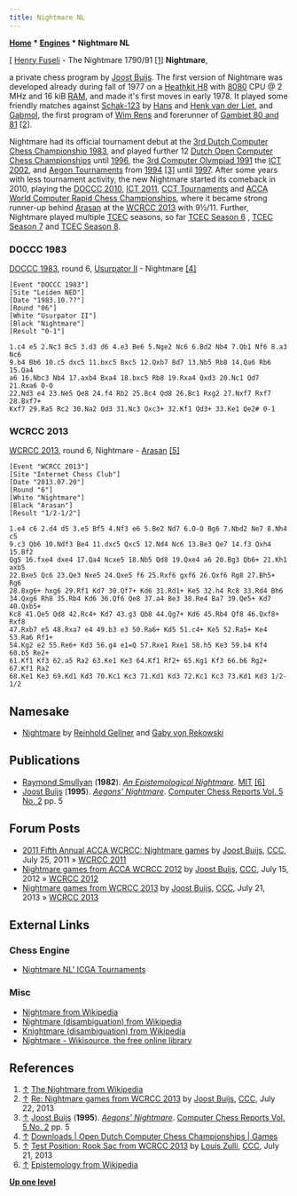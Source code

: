 ```yaml
---
title: Nightmare NL
---
```

**[Home](Home "Home") \* [Engines](Engines "Engines") \* Nightmare NL**



[ [Henry Fuseli](Category:Henry_Fuseli "Category:Henry Fuseli") - The Nightmare 1790/91 <a id="cite-note-1" href="#cite-ref-1">[1]</a>
**Nightmare**,  

a private chess program by [Joost Buijs](Joost_Buijs "Joost Buijs"). The first version of Nightmare was developed already during fall of 1977 on a [Heathkit H8](https://en.wikipedia.org/wiki/Heathkit_H8) with [8080](8080 "8080") CPU @ 2 MHz and 16 kiB [RAM](Memory#RAM "Memory"), and made it's first moves in early 1978. It played some friendly matches against [Schak-123](Schak-H "Schak-H") by [Hans](index.php?title=Hans_van_der_Liet&action=edit&redlink=1 "Hans van der Liet (page does not exist)") and [Henk van der Liet](index.php?title=Henk_van_der_Liet&action=edit&redlink=1 "Henk van der Liet (page does not exist)"), and [Gabmol](Wim_Rens#Gabmol "Wim Rens"), the first program of [Wim Rens](Wim_Rens "Wim Rens") and forerunner of [Gambiet 80 and 81](Gambiet "Gambiet") <a id="cite-note-2" href="#cite-ref-2">[2]</a>.


Nightmare had its official tournament debut at the [3rd Dutch Computer Chess Championship 1983](DOCCC_1983 "DOCCC 1983"), and played further 12 [Dutch Open Computer Chess Championships](Dutch_Open_Computer_Chess_Championship "Dutch Open Computer Chess Championship") until [1996](DOCCC_1996 "DOCCC 1996"), the [3rd Computer Olympiad 1991](3rd_Computer_Olympiad#Chess "3rd Computer Olympiad") the [ICT 2002](ICT_2002 "ICT 2002"), and [Aegon Tournaments](Aegon_Tournaments "Aegon Tournaments") from [1994](Aegon_1994 "Aegon 1994") <a id="cite-note-3" href="#cite-ref-3">[3]</a> until [1997](Aegon_1997 "Aegon 1997"). After some years with less tournament activity, the new Nightmare started its comeback in 2010, playing the [DOCCC 2010](DOCCC_2010 "DOCCC 2010"), [ICT 2011](ICT_2011 "ICT 2011"), [CCT Tournaments](CCT_Tournaments "CCT Tournaments") and [ACCA World Computer Rapid Chess Championships](ACCA_World_Computer_Rapid_Chess_Championship "ACCA World Computer Rapid Chess Championship"), where it became strong runner-up behind [Arasan](Arasan "Arasan") at the [WCRCC 2013](WCRCC_2013 "WCRCC 2013") with 9½/11. Further, Nightmare played multiple [TCEC](TCEC "TCEC") seasons, so far [TCEC Season 6](TCEC_Season_6 "TCEC Season 6") , [TCEC Season 7](TCEC_Season_7 "TCEC Season 7") and [TCEC Season 8](TCEC_Season_8 "TCEC Season 8"). 



### DOCCC 1983


[DOCCC 1983](DOCCC_1983 "DOCCC 1983"), round 6, [Usurpator II](Usurpator "Usurpator") - Nightmare <a id="cite-note-4" href="#cite-ref-4">[4]</a>




```
[Event "DOCCC 1983"]
[Site "Leiden NED"]
[Date "1983.10.??"]
[Round "06"]
[White "Usurpator II"]
[Black "Nightmare"]
[Result "0-1"]

1.c4 e5 2.Nc3 Bc5 3.d3 d6 4.e3 Be6 5.Nge2 Nc6 6.Bd2 Nb4 7.Qb1 Nf6 8.a3 Nc6
9.b4 Bb6 10.c5 dxc5 11.bxc5 Bxc5 12.Qxb7 Bd7 13.Nb5 Rb8 14.Qa6 Rb6 15.Qa4
a6 16.Nbc3 Nb4 17.axb4 Bxa4 18.bxc5 Rb8 19.Rxa4 Qxd3 20.Nc1 Qd7 21.Rxa6 O-O
22.Nd3 e4 23.Ne5 Qe8 24.f4 Rb2 25.Bc4 Qd8 26.Bc1 Rxg2 27.Nxf7 Rxf7 28.Bxf7+
Kxf7 29.Ra5 Rc2 30.Na2 Qd3 31.Nc3 Qxc3+ 32.Kf1 Qd3+ 33.Ke1 Qe2# 0-1

```

### WCRCC 2013


[WCRCC 2013](WCRCC_2013 "WCRCC 2013"), round 6, Nightmare - [Arasan](Arasan "Arasan") <a id="cite-note-5" href="#cite-ref-5">[5]</a>




```
[Event "WCRCC 2013"]
[Site "Internet Chess Club"]
[Date "2013.07.20"]
[Round "6"]
[White "Nightmare"]
[Black "Arasan"]
[Result "1/2-1/2"]

1.e4 c6 2.d4 d5 3.e5 Bf5 4.Nf3 e6 5.Be2 Nd7 6.O-O Bg6 7.Nbd2 Ne7 8.Nh4 c5
9.c3 Qb6 10.Ndf3 Be4 11.dxc5 Qxc5 12.Nd4 Nc6 13.Be3 Qe7 14.f3 Qxh4 15.Bf2
Qg5 16.fxe4 dxe4 17.Qa4 Ncxe5 18.Nb5 Qd8 19.Qxe4 a6 20.Bg3 Qb6+ 21.Kh1 axb5
22.Bxe5 Qc6 23.Qe3 Nxe5 24.Qxe5 f6 25.Rxf6 gxf6 26.Qxf6 Rg8 27.Bh5+ Rg6
28.Bxg6+ hxg6 29.Rf1 Kd7 30.Qf7+ Kd6 31.Rd1+ Ke5 32.h4 Rc8 33.Rd4 Bh6
34.Qxg6 Rh8 35.Rb4 Kd6 36.Qf6 Qe8 37.a4 Be3 38.Re4 Ba7 39.Qe5+ Kd7 40.Qxb5+
Kc8 41.Qe5 Qd8 42.Rc4+ Kd7 43.g3 Qb8 44.Qg7+ Kd6 45.Rb4 Qf8 46.Qxf8+ Rxf8
47.Rxb7 e5 48.Rxa7 e4 49.b3 e3 50.Ra6+ Kd5 51.c4+ Ke5 52.Ra5+ Ke4 53.Ra6 Rf1+
54.Kg2 e2 55.Re6+ Kd3 56.g4 e1=Q 57.Rxe1 Rxe1 58.h5 Ke3 59.b4 Kf4 60.b5 Re2+
61.Kf1 Kf3 62.a5 Ra2 63.Ke1 Ke3 64.Kf1 Rf2+ 65.Kg1 Kf3 66.b6 Rg2+ 67.Kf1 Ra2
68.Ke1 Ke3 69.Kd1 Kd3 70.Kc1 Kc3 71.Kd1 Kd3 72.Kc1 Kc3 73.Kd1 Kd3 1/2-1/2

```

## Namesake


* [Nightmare](Nightmare_GER "Nightmare GER") by [Reinhold Gellner](Reinhold_Gellner "Reinhold Gellner") and [Gaby von Rekowski](Gaby_von_Rekowski "Gaby von Rekowski")


## Publications


* [Raymond Smullyan](Raymond_Smullyan "Raymond Smullyan") (**1982**). *[An Epistemological Nightmare](http://www.mit.edu/people/dpolicar/writing/prose/text/epistemologicalNightmare.html)*. [MIT](Massachusetts_Institute_of_Technology "Massachusetts Institute of Technology") <a id="cite-note-6" href="#cite-ref-6">[6]</a>
* [Joost Buijs](Joost_Buijs "Joost Buijs") (**1995**). *[Aegons' Nightmare](Aegon_1995 "Aegon 1995")*. [Computer Chess Reports Vol. 5 No. 2](Computer_Chess_Reports "Computer Chess Reports") pp. 5


## Forum Posts


* [2011 Fifth Annual ACCA WCRCC: Nightmare games](http://www.talkchess.com/forum/viewtopic.php?t=39853) by [Joost Buijs](Joost_Buijs "Joost Buijs"), [CCC](CCC "CCC"), July 25, 2011 » [WCRCC 2011](WCRCC_2011 "WCRCC 2011")
* [Nightmare games from ACCA WCRCC 2012](http://www.talkchess.com/forum/viewtopic.php?t=44439) by [Joost Buijs](Joost_Buijs "Joost Buijs"), [CCC](CCC "CCC"), July 15, 2012 » [WCRCC 2012](WCRCC_2012 "WCRCC 2012")
* [Nightmare games from WCRCC 2013](http://www.talkchess.com/forum/viewtopic.php?t=48707) by [Joost Buijs](Joost_Buijs "Joost Buijs"), [CCC](CCC "CCC"), July 21, 2013 » [WCRCC 2013](WCRCC_2013 "WCRCC 2013")


## External Links


### Chess Engine


* [Nightmare NL' ICGA Tournaments](https://www.game-ai-forum.org/icga-tournaments/program.php?id=504)


### Misc


* [Nightmare from Wikipedia](https://en.wikipedia.org/wiki/Nightmare)
* [Nightmare (disambiguation) from Wikipedia](https://en.wikipedia.org/wiki/Nightmare_%28disambiguation%29)
* [Knightmare (disambiguation) from Wikipedia](https://en.wikipedia.org/wiki/Knightmare_%28disambiguation%29)
* [Nightmare - Wikisource, the free online library](https://en.wikisource.org/wiki/Nightmare)


## References


1. <a id="cite-ref-1" href="#cite-note-1">↑</a> [The Nightmare from Wikipedia](https://en.wikipedia.org/wiki/The_Nightmare)
2. <a id="cite-ref-2" href="#cite-note-2">↑</a> [Re: Nightmare games from WCRCC 2013](http://www.talkchess.com/forum/viewtopic.php?t=48707&start=10) by [Joost Buijs](Joost_Buijs "Joost Buijs"), [CCC](CCC "CCC"), July 22, 2013
3. <a id="cite-ref-3" href="#cite-note-3">↑</a> [Joost Buijs](Joost_Buijs "Joost Buijs") (**1995**). *[Aegons' Nightmare](Aegon_1995 "Aegon 1995")*. [Computer Chess Reports Vol. 5 No. 2](Computer_Chess_Reports "Computer Chess Reports") pp. 5
4. <a id="cite-ref-4" href="#cite-note-4">↑</a> [Downloads | Open Dutch Computer Chess Championships | Games](http://www.csvn.nl/index.php?option=com_docman&task=cat_view&gid=37&Itemid=26&lang=en&limitstart=25)
5. <a id="cite-ref-5" href="#cite-note-5">↑</a> [Test Position: Rook Sac from WCRCC 2013](http://www.talkchess.com/forum/viewtopic.php?t=48708) by [Louis Zulli](Louis_Zulli "Louis Zulli"), [CCC](CCC "CCC"), July 21, 2013
6. <a id="cite-ref-6" href="#cite-note-6">↑</a> [Epistemology from Wikipedia](https://en.wikipedia.org/wiki/Epistemology)

**[Up one level](Engines "Engines")**







 
